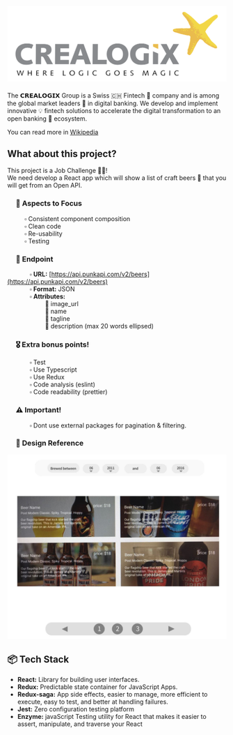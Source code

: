 ![Crealogix](./src/assets/logo.svg)
---
The 𝗖𝗥𝗘𝗔𝗟𝗢𝗚𝗜𝗫 Group is a Swiss :switzerland: Fintech :100: company and is among the global market leaders :1st_place_medal: in digital banking. We develop and implement innovative :bulb: fintech solutions to accelerate the digital transformation to an open banking :bank: ecosystem.

You can read more in [Wikipedia](https://de.wikipedia.org/wiki/Crealogix)

## What about this project?
This project is a Job Challenge :man_technologist:!  
We need develop a React app which will show a list of craft beers :beers: that you will get from an Open API.
   
###      :dart: Aspects to Focus
          :white_small_square: Consistent component composition  
          :white_small_square: Clean code  
          :white_small_square: Re-usability  
          :white_small_square: Testing  

###      :pushpin: Endpoint
             :white_small_square: **URL:** [https://api.punkapi.com/v2/beers](https://api.punkapi.com/v2/beers)  
             :white_small_square: **Format:** JSON  
             :white_small_square: **Attributes:**   
                      :small_blue_diamond: image_url  
                      :small_blue_diamond: name  
                      :small_blue_diamond: tagline  
                      :small_blue_diamond: description (max 20 words ellipsed)  

###      :medal_military: Extra bonus points!
             :white_small_square: Test  
             :white_small_square: Use Typescript  
             :white_small_square: Use Redux  
             :white_small_square: Code analysis (eslint)  
             :white_small_square: Code readability (prettier)

###      :warning: Important!
             :white_small_square: Dont use external packages for pagination & filtering.

###      :art: Design Reference
![Screenshot](./challenge/screen.jpg)


## :package: Tech Stack
* **React:** Library for building user interfaces.
* **Redux:** Predictable state container for JavaScript Apps.
* **Redux-saga:** App side effects, easier to manage, more efficient to execute, easy to test, and better at handling failures.
* **Jest:** Zero configuration testing platform
* **Enzyme:** javaScript Testing utility for React that makes it easier to assert, manipulate, and traverse your React 